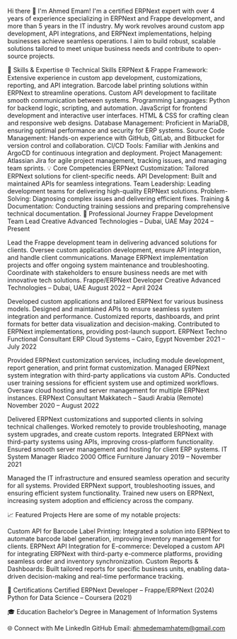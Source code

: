 Hi there 👋 I'm Ahmed Emam!
I'm a certified ERPNext expert with over 4 years of experience specializing in ERPNext and Frappe development, and more than 5 years in the IT industry. My work revolves around custom app development, API integrations, and ERPNext implementations, helping businesses achieve seamless operations. I aim to build robust, scalable solutions tailored to meet unique business needs and contribute to open-source projects.

🚀 Skills & Expertise
🌐 Technical Skills
ERPNext & Frappe Framework:
Extensive experience in custom app development, customizations, reporting, and API integration.
Barcode label printing solutions within ERPNext to streamline operations.
Custom API development to facilitate smooth communication between systems.
Programming Languages:
Python for backend logic, scripting, and automation.
JavaScript for frontend development and interactive user interfaces.
HTML & CSS for crafting clean and responsive web designs.
Database Management:
Proficient in MariaDB, ensuring optimal performance and security for ERP systems.
Source Code Management:
Hands-on experience with GitHub, GitLab, and Bitbucket for version control and collaboration.
CI/CD Tools:
Familiar with Jenkins and ArgoCD for continuous integration and deployment.
Project Management:
Atlassian Jira for agile project management, tracking issues, and managing team sprints.
💡 Core Competencies
ERPNext Customization: Tailored ERPNext solutions for client-specific needs.
API Development: Built and maintained APIs for seamless integrations.
Team Leadership: Leading development teams for delivering high-quality ERPNext solutions.
Problem-Solving: Diagnosing complex issues and delivering efficient fixes.
Training & Documentation: Conducting training sessions and preparing comprehensive technical documentation.
💼 Professional Journey
Frappe Development Team Lead
Creative Advanced Technologies – Dubai, UAE
May 2024 – Present

Lead the Frappe development team in delivering advanced solutions for clients.
Oversee custom application development, ensure API integration, and handle client communications.
Manage ERPNext implementation projects and offer ongoing system maintenance and troubleshooting.
Coordinate with stakeholders to ensure business needs are met with innovative tech solutions.
Frappe/ERPNext Developer
Creative Advanced Technologies – Dubai, UAE
August 2022 – April 2024

Developed custom applications and tailored ERPNext for various business models.
Designed and maintained APIs to ensure seamless system integration and performance.
Customized reports, dashboards, and print formats for better data visualization and decision-making.
Contributed to ERPNext implementations, providing post-launch support.
ERPNext Techno Functional Consultant
ERP Cloud Systems – Cairo, Egypt
November 2021 – July 2022

Provided ERPNext customization services, including module development, report generation, and print format customization.
Managed ERPNext system integration with third-party applications via custom APIs.
Conducted user training sessions for efficient system use and optimized workflows.
Oversaw cloud hosting and server management for multiple ERPNext instances.
ERPNext Consultant
Makkatech – Saudi Arabia (Remote)
November 2020 – August 2022

Delivered ERPNext customizations and supported clients in solving technical challenges.
Worked remotely to provide troubleshooting, manage system upgrades, and create custom reports.
Integrated ERPNext with third-party systems using APIs, improving cross-platform functionality.
Ensured smooth server management and hosting for client ERP systems.
IT System Manager
Riadco 2000 Office Furniture
January 2019 – November 2021

Managed the IT infrastructure and ensured seamless operation and security for all systems.
Provided ERPNext support, troubleshooting issues, and ensuring efficient system functionality.
Trained new users on ERPNext, increasing system adoption and efficiency across the company.

📈 Featured Projects
Here are some of my notable projects:

Custom API for Barcode Label Printing: Integrated a solution into ERPNext to automate barcode label generation, improving inventory management for clients.
ERPNext API Integration for E-commerce: Developed a custom API for integrating ERPNext with third-party e-commerce platforms, providing seamless order and inventory synchronization.
Custom Reports & Dashboards: Built tailored reports for specific business units, enabling data-driven decision-making and real-time performance tracking.

🏅 Certifications
Certified ERPNext Developer – Frappe/ERPNext (2024)
Python for Data Science – Coursera (2021)

🎓 Education
Bachelor’s Degree in Management of Information Systems


🌐 Connect with Me
LinkedIn
GitHub
Email: ahmedemamhatem@gmail.com
